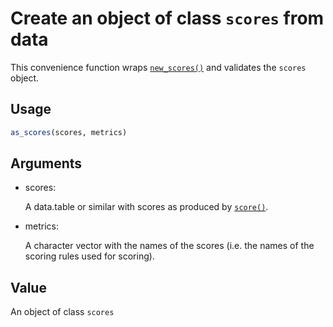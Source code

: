 # Create an object of class `scores` from data

This convenience function wraps
[`new_scores()`](https://epiforecasts.io/scoringutils/dev/reference/new_scores.md)
and validates the `scores` object.

## Usage

``` r
as_scores(scores, metrics)
```

## Arguments

- scores:

  A data.table or similar with scores as produced by
  [`score()`](https://epiforecasts.io/scoringutils/dev/reference/score.md).

- metrics:

  A character vector with the names of the scores (i.e. the names of the
  scoring rules used for scoring).

## Value

An object of class `scores`
